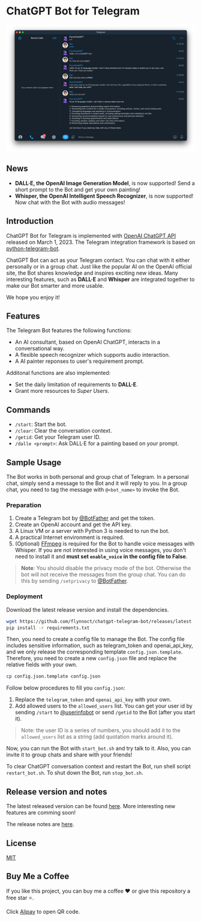 # ChatGPT Bot for Telegram

![](/docs/dialog.png)

## News

- **DALL·E, the OpenAI Image Generation Model**, is now supported! Send a short prompt to the Bot and get your own painting!
- **Whisper, the OpenAI Intelligent Speech Recognizer**, is now supported! Now chat with the Bot with audio messages!

## Introduction

ChatGPT Bot for Telegram is implemented with [OpenAI ChatGPT API](https://platform.openai.com/docs/guides/chat) released on March 1, 2023. The Telegram integration framework is based on [python-telegram-bot](https://python-telegram-bot.org).

ChatGPT Bot can act as your Telegram contact. You can chat with it either personally or in a group chat. Just like the popular AI on the OpenAI official site, the Bot shares knowledge and inspires exciting new ideas. Many interesting features, such as **DALL·E** and **Whisper** are integrated together to make our Bot smarter and more usable.

We hope you enjoy it!

## Features

The Telegram Bot features the following functions:

- An AI consultant, based on OpenAI ChatGPT, interacts in a conversational way.
- A flexible speech recognizer which supports audio interaction.
- A AI painter reponses to user's requirement prompt.

Additonal functions are also implemented:

- Set the daily limitation of requirements to **DALL·E**.
- Grant more resources to _Super Users_.

## Commands

- `/start`: Start the bot.
- `/clear`: Clear the conversation context.
- `/getid`: Get your Telegram user ID.
- `/dalle <prompt>`: Ask DALL·E for a painting based on your prompt.

## Sample Usage

The Bot works in both personal and group chat of Telegram.
In a personal chat, simply send a message to the Bot and it will reply to you.
In a group chat, you need to tag the message with `@<bot_name>` to invoke the Bot.

### Preparation

1. Create a Telegram bot by [@BotFather](https://t.me/BotFather) and get the token.
2. Create an OpenAI account and get the API key.
3. A Linux VM or a server with Python 3 is needed to run the bot.
4. A practical Internet environment is required.
5. (Optional) [FFmpeg](https://ffmpeg.org) is required for the Bot to handle voice messages with Whisper. If you are not interested in using voice messages, you don't need to install it and **must set `enable_voice` in the config file to False**.

> **Note**: You should disable the privacy mode of the bot. Otherwise the bot will not receive the messages from the group chat. You can do this by sending `/setprivacy` to [@BotFather](https://t.me/BotFather).

### Deployment

Download the latest release version and install the dependencies.

```bash
wget https://github.com/flynnoct/chatgpt-telegram-bot/releases/latest
pip install -r requirements.txt
```

Then, you need to create a config file to manage the Bot. The config file includes sensitive information, such as telegram_token and openai_api_key, and we only release the corresponding template `config.json.template`. Therefore, you need to create a new `config.json` file and replace the relative fields with your own.

```bash
cp config.json.template config.json
```

Follow below procedures to fill you `config.json`:

1. Replace the `telegram_token` and `openai_api_key` with your own.
2. Add allowed users to the `allowed_users` list. You can get your user id by sending `/start` to [@userinfobot](https://t.me/userinfobot) or send `/getid` to the Bot (after you start it).

> Note: the user ID is a series of numbers, you should add it to the `allowed_users` list as a string (add quotation marks around it).

Now, you can run the Bot with `start_bot.sh` and try talk to it. Also, you can invite it to group chats and share with your friends!

To clear ChatGPT conversation context and restart the Bot, run shell script `restart_bot.sh`. To shut down the Bot, run `stop_bot.sh`.

## Release version and notes

The latest released version can be found [here](https://github.com/flynnoct/chatgpt-telegram-bot/releases/latest). More interesting new features are comming soon!

The release notes are [here](/docs/release_notes.md).

## License

[MIT](LICENSE.md)

## Buy Me a Coffee

If you like this project, you can buy me a coffee ❤️ or give this repository a free star ⭐️.

Click [Alipay](docs/donate_code/alipay.jpg) to open QR code.
